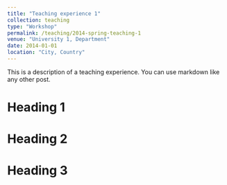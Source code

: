 ```yaml
---
title: "Teaching experience 1"
collection: teaching
type: "Workshop"
permalink: /teaching/2014-spring-teaching-1
venue: "University 1, Department"
date: 2014-01-01
location: "City, Country"
---
```


This is a description of a teaching experience. You can use markdown like any other post.

Heading 1
======


Heading 2
======

Heading 3
======
